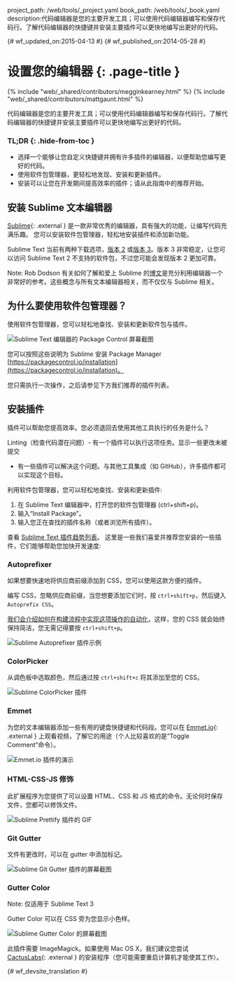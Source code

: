 project_path: /web/tools/_project.yaml
book_path: /web/tools/_book.yaml
description:代码编辑器是您的主要开发工具；可以使用代码编辑器编写和保存代码行。了解代码编辑器的快捷键并安装主要插件可以更快地编写出更好的代码。

{# wf_updated_on:2015-04-13 #}
{# wf_published_on:2014-05-28 #}

# 设置您的编辑器 {: .page-title }

{% include "web/_shared/contributors/megginkearney.html" %}
{% include "web/_shared/contributors/mattgaunt.html" %}

代码编辑器是您的主要开发工具；可以使用代码编辑器编写和保存代码行。了解代码编辑器的快捷键并安装主要插件可以更快地编写出更好的代码。


### TL;DR {: .hide-from-toc }
- 选择一个能够让您自定义快捷键并拥有许多插件的编辑器，以便帮助您编写更好的代码。
- 使用软件包管理器，更轻松地发现、安装和更新插件。
- 安装可以让您在开发期间提高效率的插件；请从此指南中的推荐开始。


## 安装 Sublime 文本编辑器

[Sublime](http://www.sublimetext.com/){: .external } 是一款非常优秀的编辑器，具有强大的功能，让编写代码充满乐趣。
您可以安装软件包管理器，轻松地安装插件和添加新功能。


Sublime Text 当前有两种下载选项，[版本 2](http://www.sublimetext.com/2) 或[版本 3](http://www.sublimetext.com/3)。版本 3 非常稳定，让您可以访问 Sublime Text 2 不支持的软件包，不过您可能会发现版本 2 更加可靠。

Note: Rob Dodson 有关如何了解和爱上 Sublime 的<a href='http://robdodson.me/blog/2012/06/23/sublime-text-2-tips-and-shortcuts/'>博文</a>是充分利用编辑器一个非常好的参考。这些概念与所有文本编辑器相关，而不仅仅与 Sublime 相关。

## 为什么要使用软件包管理器？

使用软件包管理器，您可以轻松地查找、安装和更新软件包与插件。


<img src="imgs/package_control.png" class="center" alt="Sublime Text 编辑器的 Package Control 屏幕截图"/>

您可以按照这些说明为 Sublime 安装 Package Manager
[https://packagecontrol.io/installation](https://packagecontrol.io/installation)。

您只需执行一次操作，之后请参见下方我们推荐的插件列表。


## 安装插件

插件可以帮助您提高效率。您必须退回去使用其他工具执行的任务是什么？


Linting（检查代码潜在问题）- 有一个插件可以执行这项任务。显示一些更改未被提交
- 有一些插件可以解决这个问题。与其他工具集成（如 GitHub），许多插件都可以实现这个目标。


利用软件包管理器，您可以轻松地查找、安装和更新插件:

1. 在 Sublime Text 编辑器中，打开您的软件包管理器 (ctrl+shift+p)。
2. 输入“Install Package”。
3. 输入您正在查找的插件名称（或者浏览所有插件）。


查看 [Sublime Text 插件趋势列表](https://packagecontrol.io/browse)。
这里是一些我们喜爱并推荐您安装的一些插件，它们能够帮助您加快开发速度:


### Autoprefixer

如果想要快速地将供应商前缀添加到 CSS，您可以使用这款方便的插件。


编写 CSS，忽略供应商前缀，当您想要添加它们时，按 `ctrl+shift+p`，然后键入 `Autoprefix CSS`。


[我们会介绍如何在构建流程中实现这项操作的自动化](/web/tools/setup/setup-buildtools)，这样，您的 CSS 就会始终保持简洁，您无需记得要按 `ctrl+shift+p`。




<img src="imgs/sublime-autoprefixer.gif" alt="Sublime Autoprefixer 插件示例" />

### ColorPicker

从调色板中选取颜色，然后通过按 `ctrl+shift+c` 将其添加至您的 CSS。

<img src="imgs/sublime-color-picker.png" alt="Sublime ColorPicker 插件" />

### Emmet

为您的文本编辑器添加一些有用的键盘快捷键和代码段。您可以在 [Emmet.io](http://emmet.io/){: .external } 上观看视频，了解它的用途（个人比较喜欢的是“Toggle Comment”命令）。



<img src="imgs/emmet-io-example.gif" alt="Emmet.io 插件的演示" />

### HTML-CSS-JS 修饰

此扩展程序为您提供了可以设置 HTML、CSS 和 JS 格式的命令。无论何时保存文件，您都可以修饰文件。


<img src="imgs/sublime-prettify.gif" alt="Sublime Prettify 插件的 GIF" />

### Git Gutter

文件有更改时，可以在 gutter 中添加标记。

<img src="imgs/sublime-git-gutter.png" alt="Sublime Git Gutter 插件的屏幕截图" />

### Gutter Color

Note: 仅适用于 Sublime Text 3

Gutter Color 可以在 CSS 旁为您显示小色样。

<img src="imgs/sublime-gutter-color.png" alt="Sublime Gutter Color 的屏幕截图" />

此插件需要 ImageMagick。如果使用 Mac OS X，我们建议您尝试 [CactusLabs](http://cactuslab.com/imagemagick/){: .external } 的安装程序（您可能需要重启计算机才能使其工作）。







{# wf_devsite_translation #}
